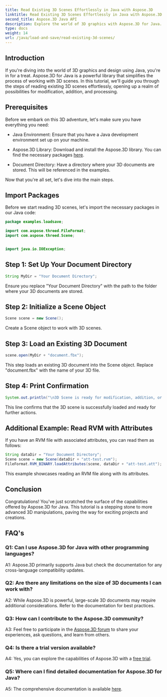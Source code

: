```yaml
---
title: Read Existing 3D Scenes Effortlessly in Java with Aspose.3D
linktitle: Read Existing 3D Scenes Effortlessly in Java with Aspose.3D
second_title: Aspose.3D Java API
description: Explore the world of 3D graphics with Aspose.3D for Java. Effortlessly read and manipulate existing 3D scenes.
type: docs
weight: 14
url: /java/load-and-save/read-existing-3d-scenes/
---
```

## Introduction

If you're diving into the world of 3D graphics and design using Java, you're in for a treat. Aspose.3D for Java is a powerful library that simplifies the process of working with 3D scenes. In this tutorial, we'll guide you through the steps of reading existing 3D scenes effortlessly, opening up a realm of possibilities for modification, addition, and processing.

## Prerequisites

Before we embark on this 3D adventure, let's make sure you have everything you need:

- Java Environment: Ensure that you have a Java development environment set up on your machine.

- Aspose.3D Library: Download and install the Aspose.3D library. You can find the necessary packages [here](https://releases.aspose.com/3d/java/).

- Document Directory: Have a directory where your 3D documents are stored. This will be referenced in the examples.

Now that you're all set, let's dive into the main steps.

## Import Packages

Before we start reading 3D scenes, let's import the necessary packages in our Java code:

```java
package examples.loadsave;

import com.aspose.threed.FileFormat;
import com.aspose.threed.Scene;


import java.io.IOException;
```

## Step 1: Set Up Your Document Directory

```java
String MyDir = "Your Document Directory";
```

Ensure you replace "Your Document Directory" with the path to the folder where your 3D documents are stored.

## Step 2: Initialize a Scene Object

```java
Scene scene = new Scene();
```

Create a Scene object to work with 3D scenes.

## Step 3: Load an Existing 3D Document

```java
scene.open(MyDir + "document.fbx");
```

This step loads an existing 3D document into the Scene object. Replace "document.fbx" with the name of your 3D file.

## Step 4: Print Confirmation

```java
System.out.println("\n3D Scene is ready for modification, addition, or processing purposes.");
```

This line confirms that the 3D scene is successfully loaded and ready for further actions.

## Additional Example: Read RVM with Attributes

If you have an RVM file with associated attributes, you can read them as follows:

```java
String dataDir = "Your Document Directory";
Scene scene = new Scene(dataDir + "att-test.rvm");
FileFormat.RVM_BINARY.loadAttributes(scene, dataDir + "att-test.att");
```

This example showcases reading an RVM file along with its attributes.

## Conclusion

Congratulations! You've just scratched the surface of the capabilities offered by Aspose.3D for Java. This tutorial is a stepping stone to more advanced 3D manipulations, paving the way for exciting projects and creations.

## FAQ's

### Q1: Can I use Aspose.3D for Java with other programming languages?

A1: Aspose.3D primarily supports Java but check the documentation for any cross-language compatibility updates.

### Q2: Are there any limitations on the size of 3D documents I can work with?

A2: While Aspose.3D is powerful, large-scale 3D documents may require additional considerations. Refer to the documentation for best practices.

### Q3: How can I contribute to the Aspose.3D community?

A3: Feel free to participate in the [Aspose.3D forum](https://forum.aspose.com/c/3d/18) to share your experiences, ask questions, and learn from others.

### Q4: Is there a trial version available?

A4: Yes, you can explore the capabilities of Aspose.3D with a [free trial](https://releases.aspose.com/).

### Q5: Where can I find detailed documentation for Aspose.3D for Java?

A5: The comprehensive documentation is available [here](https://reference.aspose.com/3d/java/).
